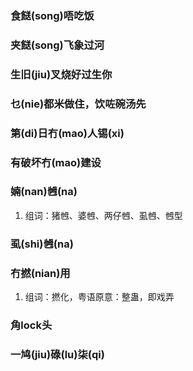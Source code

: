 ### 食餸(song)唔吃饭

### 夹餸(song)飞象过河

### 生旧(jiu)叉烧好过生你

### 乜(nie)都米做住，饮咗碗汤先

### 第(di)日冇(mao)人锡(xi)

### 有破坏冇(mao)建设

### 婻(nan)乸(na)
1. 组词：猪乸、婆乸、两仔乸、虱乸、乸型

### 虱(shi)乸(na)

### 冇撚(nian)用
1. 组词：撚化，粤语原意：整蛊，即戏弄

### 角lock头

### 一鸠(jiu)碌(lu)柒(qi)
